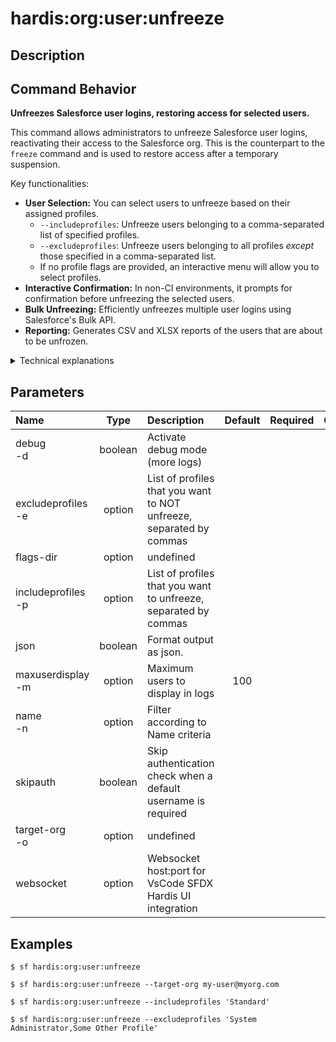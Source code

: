 <!-- This file has been generated with command 'sf hardis:doc:plugin:generate'. Please do not update it manually or it may be overwritten -->
# hardis:org:user:unfreeze

## Description


## Command Behavior

**Unfreezes Salesforce user logins, restoring access for selected users.**

This command allows administrators to unfreeze Salesforce user logins, reactivating their access to the Salesforce org. This is the counterpart to the `freeze` command and is used to restore access after a temporary suspension.

Key functionalities:

- **User Selection:** You can select users to unfreeze based on their assigned profiles.
  - `--includeprofiles`: Unfreeze users belonging to a comma-separated list of specified profiles.
  - `--excludeprofiles`: Unfreeze users belonging to all profiles *except* those specified in a comma-separated list.
  - If no profile flags are provided, an interactive menu will allow you to select profiles.
- **Interactive Confirmation:** In non-CI environments, it prompts for confirmation before unfreezing the selected users.
- **Bulk Unfreezing:** Efficiently unfreezes multiple user logins using Salesforce's Bulk API.
- **Reporting:** Generates CSV and XLSX reports of the users that are about to be unfrozen.

<details markdown="1">
<summary>Technical explanations</summary>

The command's technical implementation involves:

- **SOQL Queries (Bulk API):** It executes SOQL queries against the `User` and `Profile` objects to identify active users based on the provided profile filters. It then queries the `UserLogin` object to find frozen login sessions for these users.
- **Interactive Prompts:** Uses the `prompts` library to guide the user through profile selection and to confirm the unfreezing operation.
- **Bulk Update:** It constructs an array of `UserLogin` records with their `Id` and `IsFrozen` set to `false`, then uses `bulkUpdate` to perform the mass update operation on the Salesforce org.
- **Reporting:** It uses `generateReports` to create CSV and XLSX files containing details of the users to be unfrozen.
- **Logging:** Provides clear messages about the number of users found and the success of the unfreezing process.
</details>


## Parameters

| Name                   |  Type   | Description                                                         | Default | Required | Options |
|:-----------------------|:-------:|:--------------------------------------------------------------------|:-------:|:--------:|:-------:|
| debug<br/>-d           | boolean | Activate debug mode (more logs)                                     |         |          |         |
| excludeprofiles<br/>-e | option  | List of profiles that you want to NOT unfreeze, separated by commas |         |          |         |
| flags-dir              | option  | undefined                                                           |         |          |         |
| includeprofiles<br/>-p | option  | List of profiles that you want to unfreeze, separated by commas     |         |          |         |
| json                   | boolean | Format output as json.                                              |         |          |         |
| maxuserdisplay<br/>-m  | option  | Maximum users to display in logs                                    |   100   |          |         |
| name<br/>-n            | option  | Filter according to Name criteria                                   |         |          |         |
| skipauth               | boolean | Skip authentication check when a default username is required       |         |          |         |
| target-org<br/>-o      | option  | undefined                                                           |         |          |         |
| websocket              | option  | Websocket host:port for VsCode SFDX Hardis UI integration           |         |          |         |

## Examples

```shell
$ sf hardis:org:user:unfreeze
```

```shell
$ sf hardis:org:user:unfreeze --target-org my-user@myorg.com
```

```shell
$ sf hardis:org:user:unfreeze --includeprofiles 'Standard'
```

```shell
$ sf hardis:org:user:unfreeze --excludeprofiles 'System Administrator,Some Other Profile'
```


